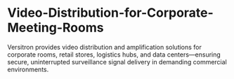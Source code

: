 # Video-Distribution-for-Corporate-Meeting-Rooms
Versitron provides video distribution and amplification solutions for corporate rooms, retail stores, logistics hubs, and data centers—ensuring secure, uninterrupted surveillance signal delivery in demanding commercial environments.
